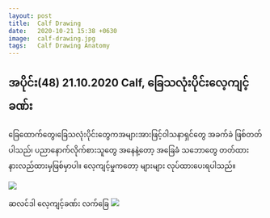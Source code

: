 ```yaml
---
layout: post
title:  Calf Drawing 
date:   2020-10-21 15:38 +0630
image:  calf-drawing.jpg
tags:   Calf Drawing Anatomy 
---
```

## အပိုင်း(48) 21.10.2020 Calf, ခြေသလုံးပိုင်းလေ့ကျင့်ခဏ်း
ခြေထောက်တွေ၊ခြေသလုံးပိုင်းတွေကအများအားဖြင့်ဝါသနာရှင်တွေ အခက်ခဲ ဖြစ်တတ်ပါသည်၊ ပညာနောက်လိုက်စားသူတွေ အနေနဲ့တော့ အခြေခံ သဘောတွေ တတ်ထား နားလည်ထားမှဖြစ်မှာပါ။ လေ့ကျင့်မှုကတော့ များများ လုပ်ထားပေးရပါသည်။

![]({{site.baseurl}}/img/calf-drawing/01.jpg)

ဆလင်ဒါ လေ့ကျင့်ခဏ်း လက်ခြေ
![]({{site.baseurl}}/img/calf-drawing/02.jpg)
